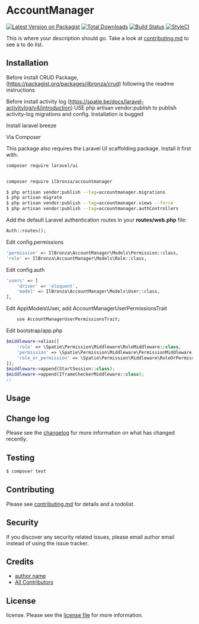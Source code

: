 # AccountManager

[![Latest Version on Packagist][ico-version]][link-packagist]
[![Total Downloads][ico-downloads]][link-downloads]
[![Build Status][ico-travis]][link-travis]
[![StyleCI][ico-styleci]][link-styleci]

This is where your description should go. Take a look at [contributing.md](contributing.md) to see a to do list.

## Installation


Before install CRUD Package, (https://packagist.org/packages/ilbronza/crud)
following the readme instructions


Before install activity log 
(https://spatie.be/docs/laravel-activitylog/v4/introduction)
USE php artisan vendor:publish to publish activity-log migrations and config. Installation is bugged

Install laravel breeze

Via Composer

This package also requires the Laravel UI scaffolding package. Install it first with:

```bash
composer require laravel/ui
```

``` bash

composer require ilbronza/accountmanager

$ php artisan vendor:publish --tag=accountmanager.migrations
$ php artisan migrate
$ php artisan vendor:publish --tag=accountmanager.views --force
$ php artisan vendor:publish --tag=accountmanager.authControllers

```

Add the default Laravel authentication routes in your **routes/web.php** file:

```php
Auth::routes();
```

Edit config.permissions

``` bash
'permission' => IlBronza\AccountManager\Models\Permission::class,
'role' => IlBronza\AccountManager\Models\Role::class,
```

Edit config.auth

``` bash
'users' => [
    'driver' => 'eloquent',
    'model' => IlBronza\AccountManager\Models\User::class,
],
```




Edit App\Models\User, add AccountManagerUserPermissionsTrait 
``` bash
    use AccountManagerUserPermissionsTrait;
```

Edit bootstrap/app.php

```php
$middleware->alias([
    'role' => \Spatie\Permission\Middleware\RoleMiddleware::class,
    'permission' => \Spatie\Permission\Middleware\PermissionMiddleware::class,
    'role_or_permission' => \Spatie\Permission\Middleware\RoleOrPermissionMiddleware::class,
]);
$middleware->append(StartSession::class);
$middleware->append(IframeCheckerMiddleware::class);
//
```


## Usage

## Change log

Please see the [changelog](changelog.md) for more information on what has changed recently.

## Testing

``` bash
$ composer test
```

## Contributing

Please see [contributing.md](contributing.md) for details and a todolist.

## Security

If you discover any security related issues, please email author email instead of using the issue tracker.

## Credits

- [author name][link-author]
- [All Contributors][link-contributors]

## License

license. Please see the [license file](license.md) for more information.

[ico-version]: https://img.shields.io/packagist/v/ilbronza/accountmanager.svg?style=flat-square
[ico-downloads]: https://img.shields.io/packagist/dt/ilbronza/accountmanager.svg?style=flat-square
[ico-travis]: https://img.shields.io/travis/ilbronza/accountmanager/master.svg?style=flat-square
[ico-styleci]: https://styleci.io/repos/12345678/shield

[link-packagist]: https://packagist.org/packages/ilbronza/accountmanager
[link-downloads]: https://packagist.org/packages/ilbronza/accountmanager
[link-travis]: https://travis-ci.org/ilbronza/accountmanager
[link-styleci]: https://styleci.io/repos/12345678
[link-author]: https://github.com/ilbronza
[link-contributors]: ../../contributors

